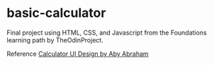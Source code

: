 # basic-calculator
Final project using HTML, CSS, and Javascript from the Foundations learning path by TheOdinProject.

Reference [Calculator UI Design by Aby Abraham](https://dribbble.com/shots/3050165-Calculator-Daily-UI-004/attachments/640693?mode=media)